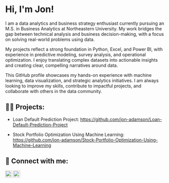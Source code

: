 <h1>Hi, I'm Jon! </h1>

I am a data analytics and business strategy enthusiast currently pursuing an M.S. in Business Analytics at Northeastern University. My work bridges the gap between technical analysis and business decision-making, with a focus on solving real-world problems using data.

My projects reflect a strong foundation in Python, Excel, and Power BI, with experience in predictive modeling, survey analysis, and operational optimization. I enjoy translating complex datasets into actionable insights and creating clear, compelling narratives around data.

This GitHub profile showcases my hands-on experience with machine learning, data visualization, and strategic analytics initiatives. I am always looking to improve my skills, contribute to impactful projects, and collaborate with others in the data community.

<h2>👨‍💻 Projects:</h2>

- Loan Default Prediction Project: https://github.com/jon-adamson/Loan-Default-Prediction-Project

- Stock Portfolio Optimization Using Machine Learning: https://github.com/jon-adamson/Stock-Portfolio-Optimization-Using-Machine-Learning

<h2> 🤳 Connect with me:</h2>

[<img align="left" alt="JonAdamson | YouTube" width="22px" src="https://cdn.jsdelivr.net/npm/simple-icons@v3/icons/youtube.svg" />][youtube]
[<img align="left" alt="JonAdamson | LinkedIn" width="22px" src="https://cdn.jsdelivr.net/npm/simple-icons@v3/icons/linkedin.svg" />][linkedin]

[youtube]: https://www.youtube.com/@jon-adamson
[linkedin]: https://linkedin.com/in/jonathanmadamson
